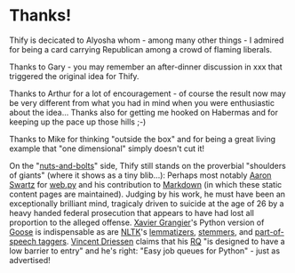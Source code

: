 Thanks!
=======

Thify is decicated to Alyosha whom - among many other things - I admired for being a card carrying Republican among a crowd of flaming liberals.

Thanks to Gary - you may remember an after-dinner discussion in xxx that triggered the original idea for Thify.

Thanks to Arthur for a lot of encouragement - of course the result now may be very different from what you had in mind when you were enthusiastic about the idea... Thanks also for getting me hooked on Habermas and for keeping up the pace up those hills ;-) 

Thanks to  Mike for thinking "outside the box" and for being a great living example that "one dimensional" simply doesn't cut it!

On the "[nuts-and-bolts](/thify-how#thify-how-technology)" side, Thify still stands on the proverbial "shoulders of giants" (where it shows as a tiny blib...): Perhaps most notably [Aaron Swartz](http://en.wikipedia.org/wiki/Aaron_Swartz) for [web.py](http://webpy.org/) and his contribution to [Markdown](http://en.wikipedia.org/wiki/Markdown) (in which these static content pages are maintained). Judging by his work, he must have been an exceptionally brilliant mind, tragicaly driven to suicide at the age of 26 by a heavy handed federal prosecution that appears to have had lost all proportion to the alleged offense. [Xavier Grangier](https://github.com/grangier)'s Python version of [Goose](https://pypi.python.org/pypi/goose-extractor/) is indispensable as are [NLTK](www.nltk.org)'s [lemmatizers](http://en.wikipedia.org/wiki/Lemmatisation), [stemmers](http://en.wikipedia.org/wiki/Stemming), and [part-of-speech taggers](http://en.wikipedia.org/wiki/Part-of-speech_tagging). [Vincent Driessen](http://nvie.com/about/) claims that his [RQ](http://python-rq.org/) "is designed to have a low barrier to entry" and he's right: "Easy job queues for Python" - just as advertised!